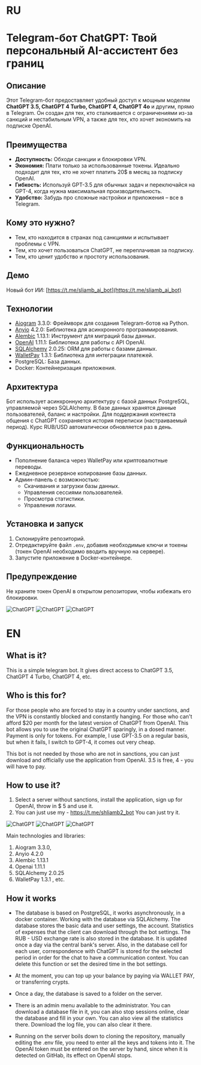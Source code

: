 
# RU
# Telegram-бот ChatGPT: Твой персональный AI-ассистент без границ

## Описание

Этот Telegram-бот предоставляет удобный доступ к мощным моделям **ChatGPT 3.5, ChatGPT 4 Turbo, ChatGPT 4, ChatGPT 4o** и другим, прямо в Telegram. Он создан для тех, кто сталкивается с ограничениями из-за санкций и нестабильным VPN, а также для тех, кто хочет экономить на подписке OpenAI.

## Преимущества

*   **Доступность:** Обходи санкции и блокировки VPN.
*   **Экономия:** Плати только за использованные токены. Идеально подходит для тех, кто не хочет платить 20$ в месяц за подписку OpenAI.
*   **Гибкость:** Используй GPT-3.5 для обычных задач и переключайся на GPT-4, когда нужна максимальная производительность.
*   **Удобство:** Забудь про сложные настройки и приложения – все в Telegram.

## Кому это нужно?

*   Тем, кто находится в странах под санкциями и испытывает проблемы с VPN.
*   Тем, кто хочет пользоваться ChatGPT, не переплачивая за подписку.
*   Тем, кто ценит удобство и простоту использования.

## Демо

Новый бот ИИ: [https://t.me/sliamb_ai_bot](https://t.me/sliamb_ai_bot)

## Технологии

*   [Aiogram](https://github.com/aiogram/aiogram) 3.3.0: Фреймворк для создания Telegram-ботов на Python.
*   [Anyio](https://github.com/agronholm/anyio) 4.2.0: Библиотека для асинхронного программирования.
*   [Alembic](https://github.com/sqlalchemy/alembic) 1.13.1: Инструмент для миграций базы данных.
*   [OpenAI](https://github.com/openai/openai-python) 1.11.1: Библиотека для работы с API OpenAI.
*   [SQLAlchemy](https://www.sqlalchemy.org/) 2.0.25: ORM для работы с базами данных.
*   [WalletPay](https://github.com/thenewboston-developers/WalletPay) 1.3.1: Библиотека для интеграции платежей.
*   PostgreSQL: База данных.
*   Docker: Контейнеризация приложения.

## Архитектура

Бот использует асинхронную архитектуру с базой данных PostgreSQL, управляемой через SQLAlchemy. В базе данных хранятся данные пользователей, баланс и настройки. Для поддержания контекста общения с ChatGPT сохраняется история переписки (настраиваемый период). Курс RUB/USD автоматически обновляется раз в день.

## Функциональность

*   Пополнение баланса через WalletPay или криптовалютные переводы.
*   Ежедневное резервное копирование базы данных.
*   Админ-панель с возможностью:
    *   Скачивания и загрузки базы данных.
    *   Управления сессиями пользователей.
    *   Просмотра статистики.
    *   Управления логами.

## Установка и запуск

1.  Склонируйте репозиторий.
2.  Отредактируйте файл `.env`, добавив необходимые ключи и токены (токен OpenAI необходимо вводить вручную на сервере).
3.  Запустите приложение в Docker-контейнере.

## Предупреждение

Не храните токен OpenAI в открытом репозитории, чтобы избежать его блокировки.




<img src="https://raw.githubusercontent.com/shliamb/Telegram-bot-ChatGPT-OpenAI/main/img/bot.png" alt="ChatGPT" width="auto" height="auto" align="top">

<img src="https://raw.githubusercontent.com/shliamb/Telegram-bot-ChatGPT-OpenAI/main/img/bot4.png" alt="ChatGPT" width="auto" height="auto" align="top">

<img src="https://raw.githubusercontent.com/shliamb/Telegram-bot-ChatGPT-OpenAI/main/img/bot5.png" alt="ChatGPT" width="auto" height="auto" align="top">




# EN

## What is it?
This is a simple telegram bot. It gives direct access to ChatGPT 3.5, ChatGPT 4 Turbo, ChatGPT 4, etc.

## Who is this for?
For those people who are forced to stay in a country under sanctions, and the VPN is constantly blocked and constantly hanging. For those who can't afford $20 per month for the latest version of ChatGPT from OpenAI.
This bot allows you to use the original ChatGPT sparingly, in a dosed manner. Payment is only for tokens. For example, I use GPT-3.5 on a regular basis, but when it fails, I switch to GPT-4, it comes out very cheap.

This bot is not needed by those who are not in sanctions, you can just download and officially use the application from OpenAI. 3.5 is free, 4 - you will have to pay.

## How to use it?
1. Select a server without sanctions, install the application, sign up for OpenAI, throw in $ 5 and use it.
2. You can just use my - https://t.me/shliamb2_bot You can just try it.

<img src="https://raw.githubusercontent.com/shliamb/Telegram-bot-ChatGPT-OpenAI/main/img/bot.png" alt="ChatGPT" width="auto" height="auto" align="top">

<img src="https://raw.githubusercontent.com/shliamb/Telegram-bot-ChatGPT-OpenAI/main/img/bot4.png" alt="ChatGPT" width="auto" height="auto" align="top">

<img src="https://raw.githubusercontent.com/shliamb/Telegram-bot-ChatGPT-OpenAI/main/img/bot5.png" alt="ChatGPT" width="auto" height="auto" align="top">


Main technologies and libraries:
1. Aiogram 3.3.0,
2. Anyio 4.2.0
3. Alembic 1.13.1
4. Openai 1.11.1
5. SQLAlchemy 2.0.25
6. WalletPay 1.3.1
, etc.


## How it works
- The database is based on PostgreSQL, it works asynchronously, in a docker container. Working with the database via SQLAlchemy. The database stores the basic data and user settings, the account. Statistics of expenses that the client can download through the bot settings. The RUB - USD exchange rate is also stored in the database. It is updated once a day via the central bank's server. Also, in the database cell for each user, correspondence with ChatGPT is stored for the selected period in order for the chat to have a communication context. You can delete this function or set the desired time in the bot settings.

- At the moment, you can top up your balance by paying via WALLET PAY, or transferring crypts.

- Once a day, the database is saved to a folder on the server. 

- There is an admin menu available to the administrator. You can download a database file in it, you can also stop sessions online, clear the database and fill in your own. You can also view all the statistics there. Download the log file, you can also clear it there.

- Running on the server boils down to cloning the repository, manually editing the .env file, you need to enter all the keys and tokens into it. The OpenAI token must be entered on the server by hand, since when it is detected on GitHab, its effect on OpenAI stops.
